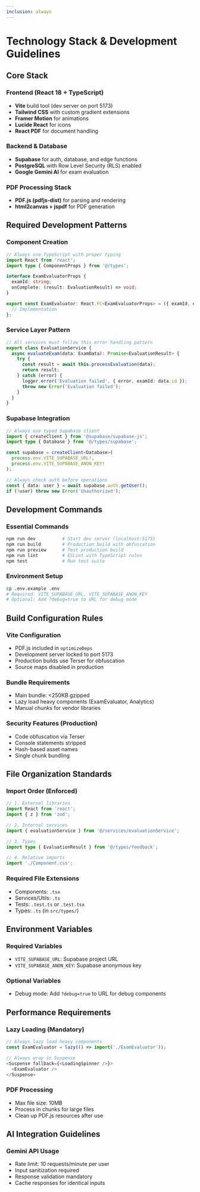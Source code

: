 ```yaml
---
inclusion: always
---
```


# Technology Stack & Development Guidelines

## Core Stack

### Frontend (React 18 + TypeScript)
- **Vite** build tool (dev server on port 5173)
- **Tailwind CSS** with custom gradient extensions
- **Framer Motion** for animations
- **Lucide React** for icons
- **React PDF** for document handling

### Backend & Database
- **Supabase** for auth, database, and edge functions
- **PostgreSQL** with Row Level Security (RLS) enabled
- **Google Gemini AI** for exam evaluation

### PDF Processing Stack
- **PDF.js (pdfjs-dist)** for parsing and rendering
- **html2canvas + jspdf** for PDF generation

## Required Development Patterns

### Component Creation
```typescript
// Always use TypeScript with proper typing
import React from 'react';
import type { ComponentProps } from '@/types';

interface ExamEvaluatorProps {
  examId: string;
  onComplete: (result: EvaluationResult) => void;
}

export const ExamEvaluator: React.FC<ExamEvaluatorProps> = ({ examId, onComplete }) => {
  // Implementation
};
```

### Service Layer Pattern
```typescript
// All services must follow this error handling pattern
export class EvaluationService {
  async evaluateExam(data: ExamData): Promise<EvaluationResult> {
    try {
      const result = await this.processEvaluation(data);
      return result;
    } catch (error) {
      logger.error('Evaluation failed', { error, examId: data.id });
      throw new Error('Evaluation failed');
    }
  }
}
```

### Supabase Integration
```typescript
// Always use typed Supabase client
import { createClient } from '@supabase/supabase-js';
import type { Database } from '@/types/supabase';

const supabase = createClient<Database>(
  process.env.VITE_SUPABASE_URL!,
  process.env.VITE_SUPABASE_ANON_KEY!
);

// Always check auth before operations
const { data: user } = await supabase.auth.getUser();
if (!user) throw new Error('Unauthorized');
```

## Development Commands

### Essential Commands
```bash
npm run dev          # Start dev server (localhost:5173)
npm run build        # Production build with obfuscation
npm run preview      # Test production build
npm run lint         # ESLint with TypeScript rules
npm test             # Run test suite
```

### Environment Setup
```bash
cp .env.example .env
# Required: VITE_SUPABASE_URL, VITE_SUPABASE_ANON_KEY
# Optional: Add ?debug=true to URL for debug mode
```

## Build Configuration Rules

### Vite Configuration
- PDF.js included in `optimizeDeps`
- Development server locked to port 5173
- Production builds use Terser for obfuscation
- Source maps disabled in production

### Bundle Requirements
- Main bundle: <250KB gzipped
- Lazy load heavy components (ExamEvaluator, Analytics)
- Manual chunks for vendor libraries

### Security Features (Production)
- Code obfuscation via Terser
- Console statements stripped
- Hash-based asset names
- Single chunk bundling

## File Organization Standards

### Import Order (Enforced)
```typescript
// 1. External libraries
import React from 'react';
import { z } from 'zod';

// 2. Internal services
import { evaluationService } from '@/services/evaluationService';

// 3. Types
import type { EvaluationResult } from '@/types/feedback';

// 4. Relative imports
import './Component.css';
```

### Required File Extensions
- Components: `.tsx`
- Services/Utils: `.ts`
- Tests: `.test.ts` or `.test.tsx`
- Types: `.ts` (in `src/types/`)

## Environment Variables

### Required Variables
- `VITE_SUPABASE_URL`: Supabase project URL
- `VITE_SUPABASE_ANON_KEY`: Supabase anonymous key

### Optional Variables
- Debug mode: Add `?debug=true` to URL for debug components

## Performance Requirements

### Lazy Loading (Mandatory)
```typescript
// Always lazy load heavy components
const ExamEvaluator = lazy(() => import('./ExamEvaluator'));

// Always wrap in Suspense
<Suspense fallback={<LoadingSpinner />}>
  <ExamEvaluator />
</Suspense>
```

### PDF Processing
- Max file size: 10MB
- Process in chunks for large files
- Clean up PDF.js resources after use

## AI Integration Guidelines

### Gemini API Usage
- Rate limit: 10 requests/minute per user
- Input sanitization required
- Response validation mandatory
- Cache responses for identical inputs